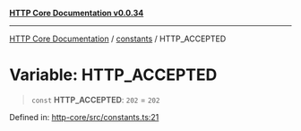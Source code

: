 [**HTTP Core Documentation v0.0.34**](../../README.md)

***

[HTTP Core Documentation](../../modules.md) / [constants](../README.md) / HTTP\_ACCEPTED

# Variable: HTTP\_ACCEPTED

> `const` **HTTP\_ACCEPTED**: `202` = `202`

Defined in: [http-core/src/constants.ts:21](https://github.com/stonemjs/http-core/blob/6ce19e93bd5f8b28975217f6c01558c07c7c03c7/src/constants.ts#L21)
